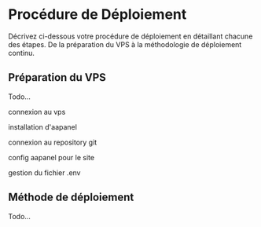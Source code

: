 # Procédure de Déploiement

Décrivez ci-dessous votre procédure de déploiement en détaillant chacune des étapes. De la préparation du VPS à la méthodologie de déploiement continu.

## Préparation du VPS

Todo...

connexion au vps

installation d'aapanel

connexion au repository git

config aapanel pour le site

gestion du fichier .env

## Méthode de déploiement

Todo...
